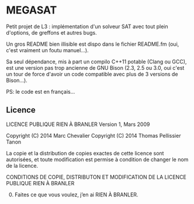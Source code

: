 MEGASAT
=======

Petit projet de L3 : implémentation d'un solveur SAT avec tout plein d'options, de greffons
et autres bugs.

Un gros README bien illisible est dispo dans le fichier README.fm (oui, c'est vraiment un
foutu manuel...).

Sa seul dépendance, mis à part un compilo C++11 potable (Clang ou GCC), est une version pas trop
ancienne de GNU Bison (2.3, 2.5 ou 3.0, oui c'est un tour de force d'avoir un code compatible
avec plus de 3 versions de Bison...).

PS: le code est en français...


## Licence

LICENCE PUBLIQUE RIEN À BRANLER
Version 1, Mars 2009

Copyright (C) 2014 Marc Chevalier
Copyright (C) 2014 Thomas Pellissier Tanon

La copie et la distribution de copies exactes de cette licence sont
autorisées, et toute modification est permise à condition de changer
le nom de la licence. 

CONDITIONS DE COPIE, DISTRIBUTON ET MODIFICATION DE LA LICENCE PUBLIQUE RIEN À BRANLER

0. Faites ce que vous voulez, j’en ai RIEN À BRANLER.
